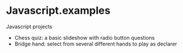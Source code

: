 Javascript.examples
===================

Javascript projects
* Chess quiz: a basic slideshow with radio button questions
* Bridge hand: select from several different hands to play as declarer
